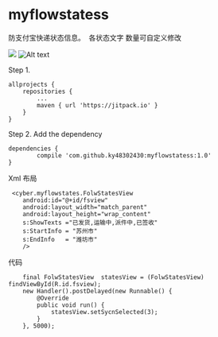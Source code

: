 # myflowstatess
防支付宝快递状态信息。  各状态文字 数量可自定义修改 

[![](https://jitpack.io/v/ky48302430/myflowstatess.svg)](https://jitpack.io/#ky48302430/myflowstatess)
![Alt text](https://github.com/ky48302430/myflowstatess/blob/master/myflowstates/Screenshots/0811_09_13_01.png)



Step 1.

	allprojects {
		repositories {
			...
			maven { url 'https://jitpack.io' }
		}
	}


Step 2. Add the dependency

	dependencies {
	        compile 'com.github.ky48302430:myflowstatess:1.0'
	}
	
Xml 布局

     <cyber.myflowstates.FolwStatesView
        android:id="@+id/fsview"
        android:layout_width="match_parent"
        android:layout_height="wrap_content"
        s:ShowTexts ="已发货,运输中,派件中,已签收"
        s:StartInfo = "苏州市"
        s:EndInfo   = "潍坊市"
        />
	
代码

     
        final FolwStatesView  statesView = (FolwStatesView) findViewById(R.id.fsview);
        new Handler().postDelayed(new Runnable() {
            @Override
            public void run() {
                statesView.setSycnSelected(3);  
            }
        }, 5000);

